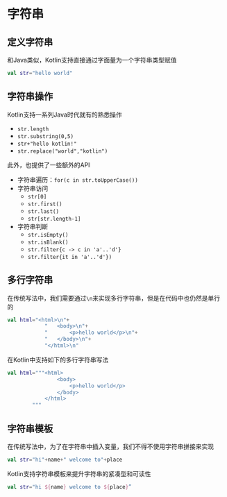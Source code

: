 # 字符串
## 定义字符串
和Java类似，Kotlin支持直接通过字面量为一个字符串类型赋值
```Kotlin
val str="hello world"
```

## 字符串操作
Kotlin支持一系列Java时代就有的熟悉操作
- `str.length`
- `str.substring(0,5)`
- `str+"hello kotlin!"`
- `str.replace("world","kotlin")`


此外，也提供了一些额外的API
- 字符串遍历：`for(c in str.toUpperCase())`
- 字符串访问
  - `str[0]`
  - `str.first()`
  - `str.last()`
  - `str[str.length-1]`
- 字符串判断
  - `str.isEmpty()`
  - `str.isBlank()`
  - `str.filter{c -> c in 'a'..'d'}`
  - `str.filter{it in 'a'..'d'})`

## 多行字符串
在传统写法中，我们需要通过`\n`来实现多行字符串，但是在代码中也仍然是单行的
```Kotlin
val html="<html>\n"+
            "   <body>\n"+
            "       <p>hello world</p>\n"+
            "   </body>\n"+
            "</html>\n"
```

在Kotlin中支持如下的多行字符串写法
```Kotlin
val html="""<html>
                <body>
                    <p>hello world</p>
                </body>
            </html>
        """
```

## 字符串模板
在传统写法中，为了在字符串中插入变量，我们不得不使用字符串拼接来实现
```Kotlin
val str="hi"+name+" welcome to"+place
```

Kotlin支持字符串模板来提升字符串的紧凑型和可读性
```Kotlin
val str="hi ${name} welcome to ${place}”
```